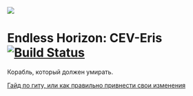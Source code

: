 ![](https://cdn.discordapp.com/attachments/265411250341543936/269612274765791242/eris_128.png)
# Endless Horizon: CEV-Eris [![Build Status](https://travis-ci.org/Endless-Horizon/CEV-Eris.svg?branch=master)](https://travis-ci.org/Endless-Horizon/CEV-Eris)
Корабль, который должен умирать.

[Гайд по гиту, или как правильно привнести свои изменения](https://github.com/Endless-Horizon/CEV-Eris/blob/master/CONTRIBUTING.md)
